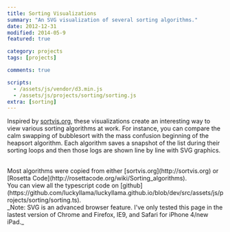 ```yaml
---
title: Sorting Visualizations
summary: "An SVG visualization of several sorting algorithms."
date: 2012-12-31
modified: 2014-05-9
featured: true

category: projects
tags: [projects]

comments: true

scripts:
  - /assets/js/vendor/d3.min.js
  - /assets/js/projects/sorting/sorting.js
extra: [sorting]
---
```


Inspired by [sortvis.org](http://sortvis.org), these visualizations create an interesting way to view various sorting
algorithms at work. For instance, you can compare the calm swapping of bubblesort with the mass confusion beginning of
the heapsort algorithm. Each algorithm saves a snapshot of the list during their sorting loops and then those logs are
shown line by line with SVG graphics.

<br>
Most algorithms were copied from either [sortvis.org](http://sortvis.org) or
[Rosetta Code](http://rosettacode.org/wiki/Sorting_algorithms).

<br>
You can view all the typescript code on [github](https://github.com/luckyllama/luckyllama.github.io/blob/dev/src/assets/js/projects/sorting/sorting.ts).

<br>
_Note: SVG is an advanced browser feature. I've only tested this page in the lastest version of Chrome and Firefox, IE9,
and Safari for iPhone 4/new iPad._
